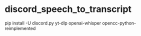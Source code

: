 # discord_speech_to_transcript
pip install -U discord.py yt-dlp openai-whisper opencc-python-reimplemented